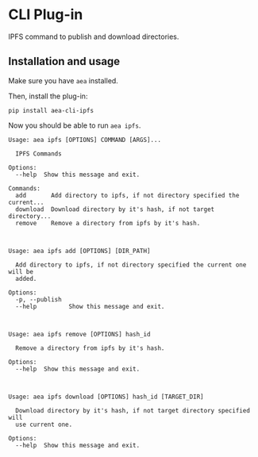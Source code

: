 # CLI Plug-in

IPFS command to publish and download directories.

## Installation and usage

Make sure you have `aea` installed.

Then, install the plug-in:
```
pip install aea-cli-ipfs
```

Now you should be able to run `aea ipfs`.

```
Usage: aea ipfs [OPTIONS] COMMAND [ARGS]...

  IPFS Commands

Options:
  --help  Show this message and exit.

Commands:
  add       Add directory to ipfs, if not directory specified the current...
  download  Download directory by it's hash, if not target directory...
  remove    Remove a directory from ipfs by it's hash.



Usage: aea ipfs add [OPTIONS] [DIR_PATH]

  Add directory to ipfs, if not directory specified the current one will be
  added.

Options:
  -p, --publish
  --help         Show this message and exit.



Usage: aea ipfs remove [OPTIONS] hash_id

  Remove a directory from ipfs by it's hash.

Options:
  --help  Show this message and exit.



Usage: aea ipfs download [OPTIONS] hash_id [TARGET_DIR]

  Download directory by it's hash, if not target directory specified will
  use current one.

Options:
  --help  Show this message and exit.

```
